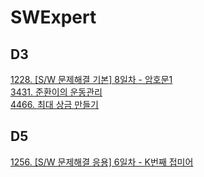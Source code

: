 # SWExpert

## D3
[1228. [S/W 문제해결 기본] 8일차 - 암호문1](https://github.com/dkyou7/SWExpert/tree/master/1228)<br>
[3431. 준환이의 운동관리](https://github.com/dkyou7/SWExpert/tree/master/3431)<br>
[4466. 최대 상금 만들기](https://github.com/dkyou7/SWExpert/tree/master/4466)<br>


## D5
[1256. [S/W 문제해결 응용] 6일차 - K번째 접미어](https://github.com/dkyou7/SWExpert/tree/master/1256)<br>
